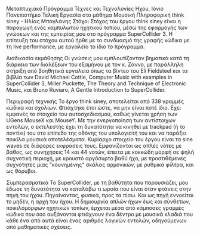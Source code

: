 Μεταπτυχιακό Πρόγραμμα Τέχνες και Τεχνολογίες Ηχου, Ιόνιο Πανεπιστήμιο
Τελική Εργασία στο μάθημα Μουσική Πληροφορική
think siney - Ηλίας Μπαγλάνης
Στόχοι
Στόχος του έργου think siney είναι η παραγωγή ενός καμπυλωτού ηχητικού τοπίου, μέσω της εφαρμογής των γνώσεων και της εμπειρίας μου στο πρόγραμμα SuperCollider 3. Η επίτευξη του στόχου αυτού ήρθε με το συνδυασμό της γραφής κώδικα με τη live performance, με εργαλείο το ίδιο το πρόγραμμα. 



Διαδικασία εκμάθησης
   Οι γνώσεις μου εμπλουτίζονταν βηματικά κατά τη διάρκεια των διαλέξεων του εξαμήνου με τον κ. Ζάννο, με παράλληλη στήριξη από βοηθητικά εργαλεία όπως τα βίντεο του Eli Fieldsteel και τα βιβλία των
David Michael Cottle, Computer Music with examples in SuperCollider 3,
Miller Puckette, The Theory and Technique of Electronic Music, και
Bruno Ruviaro, A Gentle Introduction to SuperCollider.

Περιγραφή τεχνικής
   Το έργο think siney, αποτελείται από 338 γραμμές κώδικα και σχολίων. 
Φτιάχτηκε έτσι ώστε, να μην είναι ποτέ ίδιο. Εχει εμφανές το στοιχείο του αυτοσχεδιασμού, καθώς γίνεται χρήση των UGens MouseX και MouseY. Με την ενεργοποίηση των αντίστοιχων εντολών, ο εκτελεστής έχει τη δυνατότητα να κινηθεί με trackpad (ή το ποντίκι) του στο επίπεδο της οθόνης του υπολογιστή του και να παράξει ποικίλα μουσικά αποτελέσματα.
   Κυρίαρχο στοιχείο του έργου είναι τα sine waves σε διάφορες εκφράσεις τους. Εμφανίζονται ως απλές νότες με βάθος, ως συνηχήσεις 14 και 44 νοτών, έπειτα με κοκκώδη μορφή σε ψηλή συχνοτική περιοχή, με κρουστό αργόσυρτο βαθύ ήχο, με προστιθέμενες συχνότητες μιας "κουνημένης" σκάλας αρμονικών, με ρυθμικά φίλτρα, και ως θόρυβοι.
  
  Συμπερασματικά
   Το SuperCollider, με τη βαθύτητα που παρουσιάζει, μου έδωσε τη δυνατότητα να καταλάβω τι ωραία που είναι όταν φτάνεις στην πηγή του ήχου. Πηγαίνοντας, φυσικά, προς τα πίσω. Και ως πηγή εννοείται το μηδέν, η αρχή του ήχου. Η δημιουργία απλών ήχων έως και σύνθετων, ποικιλόμορφων ηχητικών τοπίων, έρχεται μέσα από κάμποσες γραμμές κώδικα που όσο αυξάνονται φτιάχνουν ένα δέντρο με μουσικά κλαδιά που κάθε ένα από αυτά είναι ένας αριθμός λογικών εντολών, οδηγούμενων από μαθηματικές σχέσεις.

